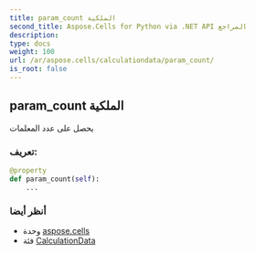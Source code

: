 ```yaml
---
title: param_count الملكية
second_title: Aspose.Cells for Python via .NET API المراجع
description:
type: docs
weight: 100
url: /ar/aspose.cells/calculationdata/param_count/
is_root: false
---
```

##  param_count الملكية

يحصل على عدد المعلمات
###  تعريف:
```python
@property
def param_count(self):
    ...
```

###  أنظر أيضا
* وحدة [aspose.cells](../../)
* فئة [CalculationData](/cells/python-net/ar/aspose.cells/calculationdata)
